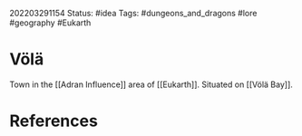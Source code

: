 202203291154
Status: #idea
Tags: #dungeons_and_dragons #lore #geography #Eukarth 

# Völä
Town in the [[Adran Influence]] area of [[Eukarth]]. Situated on [[Völä Bay]].


# References

